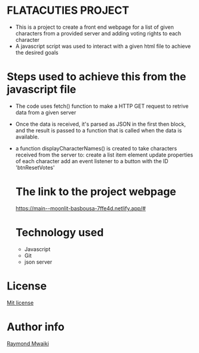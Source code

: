 # FLATACUTIES PROJECT
* This is a project to create a front end webpage for a list of given characters from a provided server and adding voting rights to each character
* A javascript script was used to interact with a given html file to achieve the desired goals
# Steps used to achieve this from the javascript file
* The code uses fetch() function to make a HTTP GET request to retrive data from a given server
* Once the data is received, it's parsed as JSON in the first then block, and the result is passed to a function that is called when the data is available.
* a function displayCharacterNames() is created to take characters received from the server to:
   create a list item element update properties of each character
   add an event listener to a button with the ID 'btnResetVotes'

  # The link to the project webpage

   https://main--moonlit-basbousa-7ffe4d.netlify.app/#

   # Technology used
   - Javascript
   - Git
   - json server

# License
[Mit license](LICENSE)

# Author info
[Raymond Mwaiki](https://github.com/Rahy-Sam/)

